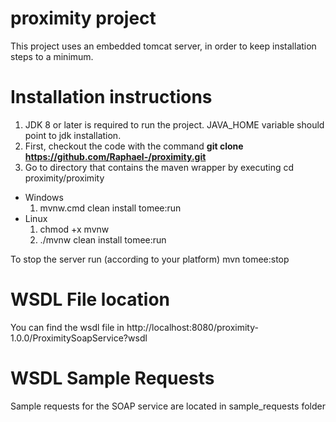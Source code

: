 # proximity project

This project uses an embedded tomcat server, in order to keep installation steps to a minimum.

# Installation instructions
1. JDK 8 or later is required to run the project. JAVA_HOME variable should point to jdk installation.
2. First, checkout the code with the command **git clone https://github.com/Raphael-/proximity.git**
3. Go to directory that contains the maven wrapper by executing cd proximity/proximity

- Windows
  1. mvnw.cmd clean install tomee:run
- Linux
  1. chmod +x mvnw
  2. ./mvnw clean install tomee:run
  
To stop the server run (according to your platform) mvn tomee:stop

# WSDL File location
You can find the wsdl file in http://localhost:8080/proximity-1.0.0/ProximitySoapService?wsdl

# WSDL Sample Requests
Sample requests for the SOAP service are located in sample_requests folder
 
